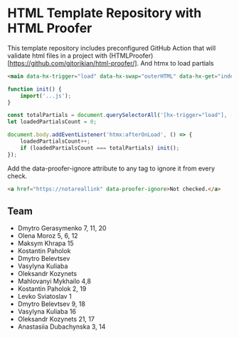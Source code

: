 # HTML Template Repository with HTML Proofer

This template repository includes preconfigured GitHub Action that will validate html files in a project with (HTMLProofer)[https://github.com/gjtorikian/html-proofer/].
And htmx to load partials

```html
<main data-hx-trigger="load" data-hx-swap="outerHTML" data-hx-get="index.main.partial.html"></main>
```


```js
function init() {
    import('...js');
}

const totalPartials = document.querySelectorAll('[hx-trigger="load"], [data-hx-trigger="load"]').length;
let loadedPartialsCount = 0;

document.body.addEventListener('htmx:afterOnLoad', () => {
    loadedPartialsCount++;
    if (loadedPartialsCount === totalPartials) init();
});
```

Add the data-proofer-ignore attribute to any tag to ignore it from every check.

```html
<a href="https://notareallink" data-proofer-ignore>Not checked.</a>
```


## Team
- Dmytro Gerasymenko 7, 11, 20
- Olena Moroz 5, 6, 12
- Maksym Khrapa 15
- Kostantin Paholok
- Dmytro Belevtsev
- Vasylyna Kuliaba
- Oleksandr Kozynets
- Mahlovanyi Mykhailo 4,8
- Kostantin Paholok 2, 19
- Levko Sviatoslav 1
- Dmytro Belevtsev 9, 18
- Vasylyna Kuliaba 16
- Oleksandr Kozynets 21, 17
- Anastasiia Dubachynska 3, 14
